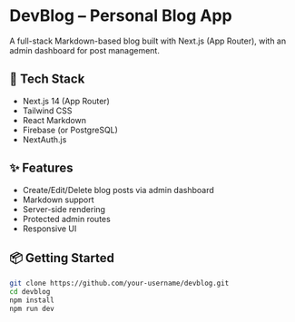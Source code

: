 # DevBlog – Personal Blog App

A full-stack Markdown-based blog built with Next.js (App Router), with an admin dashboard for post management.

## 🚀 Tech Stack
- Next.js 14 (App Router)
- Tailwind CSS
- React Markdown
- Firebase (or PostgreSQL)
- NextAuth.js

## ✨ Features
- Create/Edit/Delete blog posts via admin dashboard
- Markdown support
- Server-side rendering
- Protected admin routes
- Responsive UI

## 📦 Getting Started

```bash
git clone https://github.com/your-username/devblog.git
cd devblog
npm install
npm run dev
